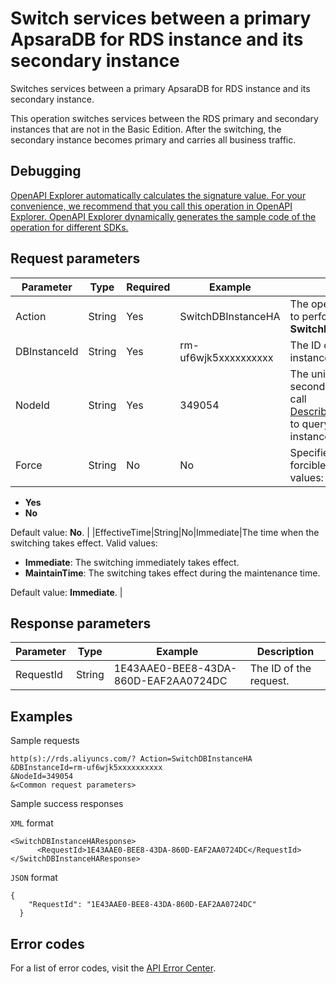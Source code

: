 # Switch services between a primary ApsaraDB for RDS instance and its secondary instance

Switches services between a primary ApsaraDB for RDS instance and its secondary instance.

This operation switches services between the RDS primary and secondary instances that are not in the Basic Edition. After the switching, the secondary instance becomes primary and carries all business traffic.

## Debugging

[OpenAPI Explorer automatically calculates the signature value. For your convenience, we recommend that you call this operation in OpenAPI Explorer. OpenAPI Explorer dynamically generates the sample code of the operation for different SDKs.](https://api.aliyun.com/#product=Rds&api=SwitchDBInstanceHA&type=RPC&version=2014-08-15)

## Request parameters

|Parameter|Type|Required|Example|Description|
|---------|----|--------|-------|-----------|
|Action|String|Yes|SwitchDBInstanceHA|The operation that you want to perform. Set the value to **SwitchDBInstanceHA**. |
|DBInstanceId|String|Yes|rm-uf6wjk5xxxxxxxxxx|The ID of the primary instance. |
|NodeId|String|Yes|349054|The unique ID of the secondary instance. You can call [DescribeDBInstanceHAConfig](~~26244~~) to query the secondary instance ID. |
|Force|String|No|No|Specifies whether to enable forcible switching. Valid values:

 -   **Yes**
-   **No**

 Default value: **No**. |
|EffectiveTime|String|No|Immediate|The time when the switching takes effect. Valid values:

 -   **Immediate**: The switching immediately takes effect.
-   **MaintainTime**: The switching takes effect during the maintenance time.

 Default value: **Immediate**. |

## Response parameters

|Parameter|Type|Example|Description|
|---------|----|-------|-----------|
|RequestId|String|1E43AAE0-BEE8-43DA-860D-EAF2AA0724DC|The ID of the request. |

## Examples

Sample requests

```
http(s)://rds.aliyuncs.com/? Action=SwitchDBInstanceHA
&DBInstanceId=rm-uf6wjk5xxxxxxxxxx
&NodeId=349054
&<Common request parameters>
```

Sample success responses

`XML` format

```
<SwitchDBInstanceHAResponse>
	  <RequestId>1E43AAE0-BEE8-43DA-860D-EAF2AA0724DC</RequestId>
</SwitchDBInstanceHAResponse>
```

`JSON` format

```
{
    "RequestId": "1E43AAE0-BEE8-43DA-860D-EAF2AA0724DC"
  }
```

## Error codes

For a list of error codes, visit the [API Error Center](https://error-center.alibabacloud.com/status/product/Rds).

